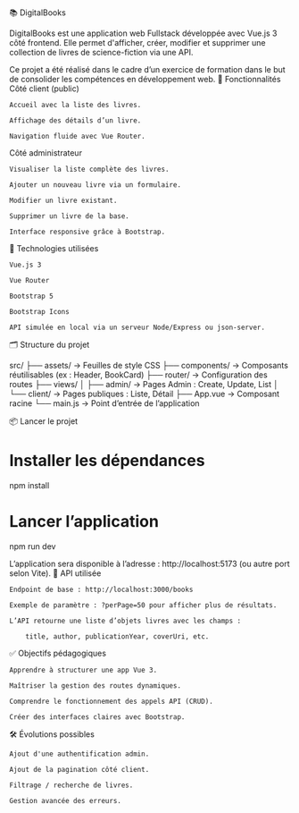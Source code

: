 📚 DigitalBooks

DigitalBooks est une application web Fullstack développée avec Vue.js 3 côté frontend. Elle permet d'afficher, créer, modifier et supprimer une collection de livres de science-fiction via une API.

Ce projet a été réalisé dans le cadre d’un exercice de formation dans le but de consolider les compétences en développement web.
🚀 Fonctionnalités
Côté client (public)

    Accueil avec la liste des livres.

    Affichage des détails d’un livre.

    Navigation fluide avec Vue Router.

Côté administrateur

    Visualiser la liste complète des livres.

    Ajouter un nouveau livre via un formulaire.

    Modifier un livre existant.

    Supprimer un livre de la base.

    Interface responsive grâce à Bootstrap.

🧩 Technologies utilisées

    Vue.js 3

    Vue Router

    Bootstrap 5

    Bootstrap Icons

    API simulée en local via un serveur Node/Express ou json-server.

🗂 Structure du projet

src/
├── assets/                → Feuilles de style CSS
├── components/            → Composants réutilisables (ex : Header, BookCard)
├── router/                → Configuration des routes
├── views/
│   ├── admin/             → Pages Admin : Create, Update, List
│   └── client/            → Pages publiques : Liste, Détail
├── App.vue                → Composant racine
└── main.js                → Point d’entrée de l’application

📦 Lancer le projet

# Installer les dépendances
npm install

# Lancer l’application
npm run dev

L’application sera disponible à l’adresse : http://localhost:5173 (ou autre port selon Vite).
🔗 API utilisée

    Endpoint de base : http://localhost:3000/books

    Exemple de paramètre : ?perPage=50 pour afficher plus de résultats.

    L’API retourne une liste d’objets livres avec les champs :

        title, author, publicationYear, coverUri, etc.

✅ Objectifs pédagogiques

    Apprendre à structurer une app Vue 3.

    Maîtriser la gestion des routes dynamiques.

    Comprendre le fonctionnement des appels API (CRUD).

    Créer des interfaces claires avec Bootstrap.

🛠 Évolutions possibles

    Ajout d'une authentification admin.

    Ajout de la pagination côté client.

    Filtrage / recherche de livres.

    Gestion avancée des erreurs.